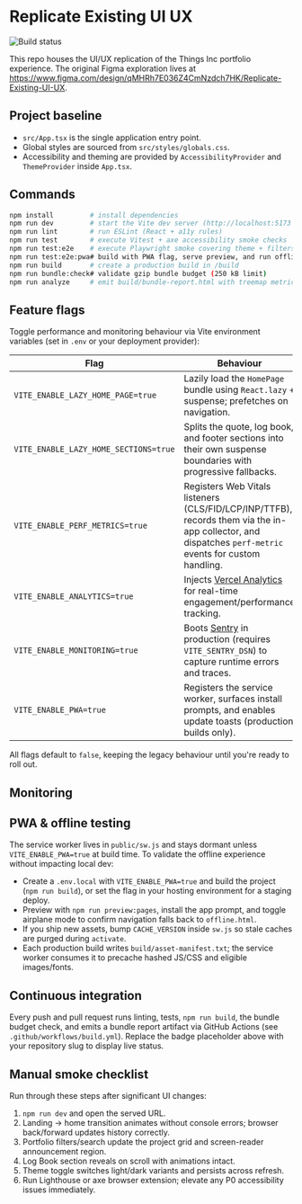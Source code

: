 # Replicate Existing UI UX

  <!-- Update the badge below with your repository owner/name -->

![Build status](https://github.com/OWNER/REPO/actions/workflows/build.yml/badge.svg)

This repo houses the UI/UX replication of the Things Inc portfolio experience. The original Figma exploration lives at https://www.figma.com/design/qMHRh7E036Z4CmNzdch7HK/Replicate-Existing-UI-UX.

## Project baseline

- `src/App.tsx` is the single application entry point.
- Global styles are sourced from `src/styles/globals.css`.
- Accessibility and theming are provided by `AccessibilityProvider` and `ThemeProvider` inside `App.tsx`.

## Commands

```bash
npm install         # install dependencies
npm run dev         # start the Vite dev server (http://localhost:5173 by default)
npm run lint        # run ESLint (React + a11y rules)
npm run test        # execute Vitest + axe accessibility smoke checks
npm run test:e2e    # execute Playwright smoke covering theme + filters (run `npx playwright install` once)
npm run test:e2e:pwa# build with PWA flag, serve preview, and run offline/update toast end-to-end checks
npm run build       # create a production build in /build
npm run bundle:check# validate gzip bundle budget (250 kB limit)
npm run analyze     # emit build/bundle-report.html with treemap metrics
```

## Feature flags

Toggle performance and monitoring behaviour via Vite environment variables (set in `.env` or your deployment provider):

| Flag                                  | Behaviour                                                                                                                                              |
| ------------------------------------- | ------------------------------------------------------------------------------------------------------------------------------------------------------ |
| `VITE_ENABLE_LAZY_HOME_PAGE=true`     | Lazily load the `HomePage` bundle using `React.lazy` + suspense; prefetches on navigation.                                                             |
| `VITE_ENABLE_LAZY_HOME_SECTIONS=true` | Splits the quote, log book, and footer sections into their own suspense boundaries with progressive fallbacks.                                         |
| `VITE_ENABLE_PERF_METRICS=true`       | Registers Web Vitals listeners (CLS/FID/LCP/INP/TTFB), records them via the in-app collector, and dispatches `perf-metric` events for custom handling. |
| `VITE_ENABLE_ANALYTICS=true`          | Injects [Vercel Analytics](https://vercel.com/analytics) for real-time engagement/performance tracking.                                                |
| `VITE_ENABLE_MONITORING=true`         | Boots [Sentry](https://sentry.io/) in production (requires `VITE_SENTRY_DSN`) to capture runtime errors and traces.                                   |
| `VITE_ENABLE_PWA=true`                | Registers the service worker, surfaces install prompts, and enables update toasts (production builds only).                                           |

All flags default to `false`, keeping the legacy behaviour until you're ready to roll out.

## Monitoring


## PWA & offline testing

The service worker lives in `public/sw.js` and stays dormant unless `VITE_ENABLE_PWA=true` at build time. To validate the offline experience without impacting local dev:

- Create a `.env.local` with `VITE_ENABLE_PWA=true` and build the project (`npm run build`), or set the flag in your hosting environment for a staging deploy.
- Preview with `npm run preview:pages`, install the app prompt, and toggle airplane mode to confirm navigation falls back to `offline.html`.
- If you ship new assets, bump `CACHE_VERSION` inside `sw.js` so stale caches are purged during `activate`.
- Each production build writes `build/asset-manifest.txt`; the service worker consumes it to precache hashed JS/CSS and eligible images/fonts.

## Continuous integration

Every push and pull request runs linting, tests, `npm run build`, the bundle budget check, and emits a bundle report artifact via GitHub Actions (see `.github/workflows/build.yml`). Replace the badge placeholder above with your repository slug to display live status.

## Manual smoke checklist

Run through these steps after significant UI changes:

1. `npm run dev` and open the served URL.
2. Landing → home transition animates without console errors; browser back/forward updates history correctly.
3. Portfolio filters/search update the project grid and screen-reader announcement region.
4. Log Book section reveals on scroll with animations intact.
5. Theme toggle switches light/dark variants and persists across refresh.
6. Run Lighthouse or axe browser extension; elevate any P0 accessibility issues immediately.
